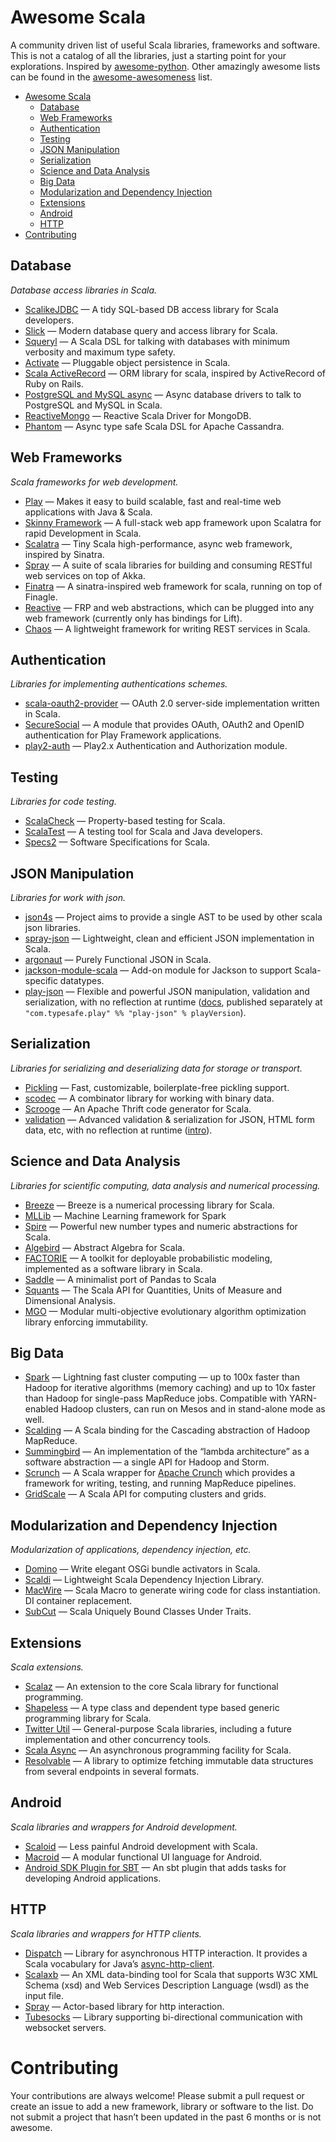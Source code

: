 Awesome Scala
=============

A community driven list of useful Scala libraries, frameworks and software. This is not a catalog of all the libraries, just a starting point for your explorations. Inspired by [awesome-python](https://github.com/vinta/awesome-python). Other amazingly awesome lists can be found in the [awesome-awesomeness](https://github.com/bayandin/awesome-awesomeness) list.

- [Awesome Scala](#awesome-scala)
    - [Database](#database)
    - [Web Frameworks](#web-frameworks)
    - [Authentication](#authentication)
    - [Testing](#testing)
    - [JSON Manipulation](#json-manipulation)
    - [Serialization](#serialization)
    - [Science and Data Analysis](#science-and-data-analysis)
    - [Big Data](#big-data)
    - [Modularization and Dependency Injection](#modularization-and-dependency-injection)
    - [Extensions](#extensions)
    - [Android](#android)
    - [HTTP](#http)
- [Contributing](#contributing)

## Database

*Database access libraries in Scala.*

* [ScalikeJDBC](https://github.com/scalikejdbc/scalikejdbc) — A tidy SQL-based DB access library for Scala developers.
* [Slick](https://github.com/slick/slick) — Modern database query and access library for Scala.
* [Squeryl](https://github.com/squeryl/squeryl) — A Scala DSL for talking with databases with minimum verbosity and maximum type safety.
* [Activate](https://github.com/fwbrasil/activate) — Pluggable object persistence in Scala.
* [Scala ActiveRecord](https://github.com/aselab/scala-activerecord) — ORM library for scala, inspired by ActiveRecord of Ruby on Rails.
* [PostgreSQL and MySQL async](https://github.com/mauricio/postgresql-async) — Async database drivers to talk to PostgreSQL and MySQL in Scala.
* [ReactiveMongo](https://github.com/ReactiveMongo/ReactiveMongo) — Reactive Scala Driver for MongoDB.
* [Phantom](https://github.com/websudosuk/phantom) — Async type safe Scala DSL for Apache Cassandra.

## Web Frameworks

*Scala frameworks for web development.*

* [Play](https://github.com/playframework/playframework) — Makes it easy to build scalable, fast and real-time web applications with Java & Scala.
* [Skinny Framework](https://github.com/skinny-framework/skinny-framework) — A full-stack web app framework upon Scalatra for rapid Development in Scala.
* [Scalatra](https://github.com/scalatra/scalatra) — Tiny Scala high-performance, async web framework, inspired by Sinatra.
* [Spray](https://github.com/spray/spray) — A suite of scala libraries for building and consuming RESTful web services on top of Akka.
* [Finatra](https://github.com/twitter/finatra) — A sinatra-inspired web framework for scala, running on top of Finagle.
* [Reactive](https://github.com/nafg/reactive) — FRP and web abstractions, which can be plugged into any web framework (currently only has bindings for Lift).
* [Chaos](https://github.com/mesosphere/chaos) — A lightweight framework for writing REST services in Scala.

## Authentication

*Libraries for implementing authentications schemes.*

* [scala-oauth2-provider](https://github.com/nulab/scala-oauth2-provider) — OAuth 2.0 server-side implementation written in Scala.
* [SecureSocial](https://github.com/jaliss/securesocial) — A module that provides OAuth, OAuth2 and OpenID authentication for Play Framework applications.
* [play2-auth](https://github.com/t2v/play2-auth) — Play2.x Authentication and Authorization module.

## Testing

*Libraries for code testing.*

* [ScalaCheck](https://github.com/rickynils/scalacheck) — Property-based testing for Scala.
* [ScalaTest](https://github.com/scalatest/scalatest) — A testing tool for Scala and Java developers.
* [Specs2](https://github.com/etorreborre/specs2) — Software Specifications for Scala.

## JSON Manipulation

*Libraries for work with json.*

* [json4s](https://github.com/json4s/json4s) — Project aims to provide a single AST to be used by other scala json libraries.
* [spray-json](https://github.com/spray/spray-json) — Lightweight, clean and efficient JSON implementation in Scala.
* [argonaut](http://argonaut.io/) — Purely Functional JSON in Scala.
* [jackson-module-scala](https://github.com/FasterXML/jackson-module-scala) — Add-on module for Jackson to support Scala-specific datatypes.
* [play-json](https://github.com/playframework/playframework/tree/master/framework/src/play-json) — Flexible and powerful JSON manipulation, validation and serialization, with no reflection at runtime ([docs](http://www.playframework.com/documentation/2.2.x/ScalaJson), published separately at `"com.typesafe.play" %% "play-json" % playVersion`).

## Serialization

*Libraries for serializing and deserializing data for storage or transport.*

* [Pickling](https://github.com/scala/pickling) — Fast, customizable, boilerplate-free pickling support.
* [scodec](https://github.com/scodec/scodec) — A combinator library for working with binary data.
* [Scrooge](http://twitter.github.io/scrooge/) — An Apache Thrift code generator for Scala.
* [validation](https://github.com/jto/validation) — Advanced validation & serialization for JSON, HTML form data, etc, with no reflection at runtime ([intro](http://jto.github.io/articles/play_new_validation_api/)).

## Science and Data Analysis

*Libraries for scientific computing, data analysis and numerical processing.*

* [Breeze](https://github.com/scalanlp/breeze) — Breeze is a numerical processing library for Scala.
* [MLLib](https://spark.apache.org/mllib/) — Machine Learning framework for Spark
* [Spire](https://github.com/non/spire) — Powerful new number types and numeric abstractions for Scala.
* [Algebird](https://github.com/twitter/algebird) — Abstract Algebra for Scala.
* [FACTORIE](https://github.com/factorie/factorie) — A toolkit for deployable probabilistic modeling, implemented as a software library in Scala.
* [Saddle](https://github.com/saddle/saddle) — A minimalist port of Pandas to Scala
* [Squants](https://github.com/garyKeorkunian/squants) — The Scala API for Quantities, Units of Measure and Dimensional Analysis.
* [MGO](https://github.com/romainreuillon/mgo) — Modular multi-objective evolutionary algorithm optimization library enforcing immutability.

## Big Data
* [Spark](http://spark.apache.org/) — Lightning fast cluster computing — up to 100x faster than Hadoop for iterative algorithms (memory caching) and up to 10x faster than Hadoop for single-pass MapReduce jobs. Compatible with YARN-enabled Hadoop clusters, can run on Mesos and in stand-alone mode as well.
* [Scalding](https://github.com/twitter/scalding) — A Scala binding for the Cascading abstraction of Hadoop MapReduce.
* [Summingbird](https://github.com/twitter/summingbird) — An implementation of the “lambda architecture” as a software abstraction — a single API for Hadoop and Storm.
* [Scrunch](http://crunch.apache.org/scrunch.html) — A Scala wrapper for [Apache Crunch](http://crunch.apache.org/index.html) which provides a framework for writing, testing, and running MapReduce pipelines.
* [GridScale](https://github.com/romainreuillon/gridscale) — A Scala API for computing clusters and grids.

## Modularization and Dependency Injection

*Modularization of applications, dependency injection, etc.*

* [Domino](https://github.com/helgoboss/domino) — Write elegant OSGi bundle activators in Scala.
* [Scaldi](https://github.com/scaldi/scaldi) — Lightweight Scala Dependency Injection Library.
* [MacWire](https://github.com/adamw/macwire) — Scala Macro to generate wiring code for class instantiation. DI container replacement.
* [SubCut](https://github.com/dickwall/subcut) — Scala Uniquely Bound Classes Under Traits.

## Extensions

*Scala extensions.*

* [Scalaz](https://github.com/scalaz/scalaz) — An extension to the core Scala library for functional programming.
* [Shapeless](https://github.com/milessabin/shapeless) — A type class and dependent type based generic programming library for Scala.
* [Twitter Util](https://github.com/twitter/util) — General-purpose Scala libraries, including a future implementation and other concurrency tools.
* [Scala Async](https://github.com/scala/async) — An asynchronous programming facility for Scala.
* [Resolvable](https://github.com/resolvable/resolvable) — A library to optimize fetching immutable data structures from several endpoints in several formats.

## Android

*Scala libraries and wrappers for Android development.*

* [Scaloid](https://github.com/pocorall/scaloid) — Less painful Android development with Scala.
* [Macroid](https://github.com/macroid/macroid) — A modular functional UI language for Android.
* [Android SDK Plugin for SBT](https://github.com/pfn/android-sdk-plugin) — An sbt plugin that adds tasks for developing Android applications.

## HTTP

*Scala libraries and wrappers for HTTP clients.*

* [Dispatch](https://github.com/dispatch/reboot) — Library for asynchronous HTTP interaction. It provides a Scala vocabulary for Java’s [async-http-client](https://github.com/AsyncHttpClient/async-http-client).
* [Scalaxb](https://github.com/eed3si9n/scalaxb) — An XML data-binding tool for Scala that supports W3C XML Schema (xsd) and Web Services Description Language (wsdl) as the input file.
* [Spray](http://spray.io/) — Actor-based library for http interaction.
* [Tubesocks](https://github.com/softprops/tubesocks) — Library supporting bi-directional communication with websocket servers.


# Contributing

Your contributions are always welcome! Please submit a pull request or create an issue to add a new framework, library or software to the list. Do not submit a project that hasn’t been updated in the past 6 months or is not awesome.
